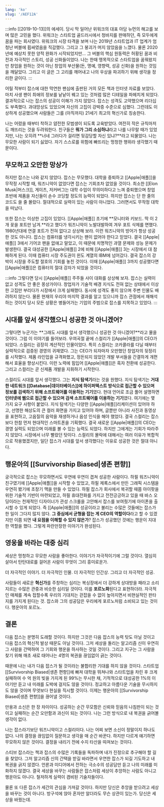 ```yaml
---
lang: 'ko'
slug: '/AEF12A'
---
```


:::info
[[2019-10-13]]의 에세이.
당시 막 일어난 위워크의 대표 아담 뉴먼의 해고를 보며 많은 고민을 했다.
위워크는 스타트업 골드러시에서 청바지를 판매하던, 즉 모두에게 꿈을 파는 회사였다.
위워크의 시장 타격을 보며 나는 2019년 스타트업과 IT 업계가 엄청난 버블에 휩싸였음을 직감했다.
그리고 그 붕괴가 머지 않았음을 느꼈다.
물론 2020년에 예상치 못한 양적 완화가 시작되었지만...
그 버블의 핵심 원동력은 허황된 꿈과 비전과 자극적인 스토리, 성공 신화들이었다.
나는 한때 맹목적으로 스타트업을 꿈꿔왔지만
창업을 원하는 것이 아닌 창업의 부산물(돈, 명예, 영향력, 성공 신화)을 원하는 것임을 깨달았다.
그리고 이 글은 그 고리를 깨어내고 나의 우상을 파괴하기 위해 생각을 정리한 글이다.
:::

어릴 적부터 잡스에 대한 막연한 팬심에 출판된 거의 모든 책과 인터넷 자료를 보았다.
마치 사생 팬이 최애의 정보를 낱낱이 꿰고 있는 것처럼 많은 디테일을 파헤치게 되었다.
결과적으로 나는 잡스의 성공이 이해가 가지 않았다.
잡스는 성격도 고약했으며 리더십도 부족했다.
과대망상도 있었으며 자신의 고집이 강박증 수준으로 심했다.
그런데도 이상하게 성공했으며 사람들은 그를 (아직까지) 21세기 최고의 혁신가로 칭송한다.

나는 어렸을 때부터 착하고 얌전한 모범생이 되도록 교육받았다.
여전히 작은 규칙마저도 깨뜨리는 것을 두려워한다.
친구들은 **뭐가 그리 소심하냐**라고 나를 나무랄 때가 있었지만,
나는 오히려 **너네 그러다가 걸리면 뒷감당할 자신 있냐?**라고 되물었다.
나는 무모한 사람이 되기 싫었다.
자기 스스로를 위험에 빠뜨리는 멍청한 행위라 생각했기 때문이다.

## 무모하고 오만한 망상가

하지만 잡스는 나와 같지 않았다.
잡스는 무모했다.
대학을 중퇴하고 [[Apple|애플]]을 무작정 시작할 때, 워즈니악이 없었다면 잡스는 기회조차 없었을 것이다.
최소한 [[Elon Musk|머스크]], 게이츠, 저커버그는 대학 수업이 무의미하다고 느껴 중퇴했으며
창업 초반에 제품을 자신들이 손수 코딩할 정도의 능력이 되었다.
하지만 잡스는 단 한 줄의 코드도 쓸 줄 몰랐다.
절대적으로 실력이 있는 사람이 아니었다.
그러면서도 무작정 대학을 떠났다.

또한 잡스는 이상한 고집이 있었다.
[[Apple|애플]] 초기에 **모니터와 키보드. 딱 이 2개 꽂을 포트만 남겨.**라고 했다가 워즈니악이 노발대발하여 겨우 포트 삭제를 면했다.
1980년대에 연결 포트가 전혀 없다고 상상해 보라.
이런 워즈니악의 방어가 항상 성공한 것도 아니다.
잡스는 컴퓨터를 냉각시키는 팬이 없어야 한다고 믿었다.
결국 [[Apple|애플]] 3에서 기어코 팬을 없애고 말았고, 이 때문에 치명적인 과열 문제와 성능 문제가 발생한다.
결국 대성공한 [[Apple|애플]] 2에 비해 [[Apple|애플]] 3는 시장에서 대 참패하게 된다.
이때 컴퓨터 시장 주도권이 윈도 계열의 IBM에 넘어갔다.
결국 잡스의 강박이 시장을 주도할 절호의 기회를 놓친 것이다.
이때 [[Apple|애플]] 3까지 성공했다면 [[Apple|애플]]은 컴퓨터의 절대 강자가 되었을 것이다.

:::info
그렇다면 당시 [[Apple|애플]] 주주들 사이 대화를 상상해 보자.
잡스는 실력이 없고 성격도 안 좋은 몽상가이다.
창업자가 기술적 배경 지식도 전혀 없는 상태에서 이상한 고집만 부리다가 시장에서 크게 실패했다.
동시에 성격도 좋지 않으며 주변 인물도 배려하지 않는다.
물론 현재의 우리야 마지막 결과를 알고 있으니까 잡스 관점에서 재해석하는 것이지
당시 모든 상황은 병들어가는 기업의 주범으로 잡스를 지목하고 있었다.
:::

## 시대를 앞서 생각했으니 성공한 것 아니겠어?

그렇다면 누군가는 **그래도 시대를 앞서 생각했으니 성공한 것 아니겠어?**라고 물을 것이다.
그럼 이 이야기를 들어보라.
우여곡절 끝에 스컬리가 [[Apple|애플]]의 CEO가 되었다.
스컬리는 굉장히 계산적인 인물이었다.
특히 스컬리는 코카콜라를 다닐 때부터 실력적으로 검증된 경영의 귀재였다.
그는 CEO가 되자마자 오만했던 창업자의 뒷정리를 시작했다.
제품 라인업을 규격화했고, 정돈되지 않았던 개발 부서들을 간결하게 개편해서 효율을 향상시킨다.
이런 노력에 힘입어 [[Apple|애플]]은 흑자 전환에 성공한다.
그리고 스컬리는 곧 신제품 개발을 지휘하기 시작한다.

스컬리도 시대를 앞서 생각했다.
그는 **지식 탐색기**라는 것을 원했다.
지식 탐색기는 **거대한 네트워크 [[Database|데이터베이스]]에 하이퍼텍스트 방식으로 접근할 수 있으며 정보를 검색하기 위해 소프트웨어를 이용하는 기기**였다.
현대 언어로 조금 풀어 설명하면 **인터넷에 웹으로 접근할 수 있으며 검색 소프트웨어를 이용하는 기기**였다.
여기에는 몇 가지 요구 사항이 붙었다.
지식 탐색기는 다양한 [[Apple|애플]]리케이션이 있어야 하고,
선명한 해상도의 큰 컬러 화면을 가지고 있어야 하며,
글뿐만 아니라 사진과 동영상을 표현하고,
고음질의 음악을 재생하거나 음성 인식을 해야 했었다.
결국 스컬리는 잡스보다 한참 먼저 현대적인 스마트폰을 기획했다.
결국 새로운 [[Apple|애플]]의 CEO는 경영 실력도 되었으며 미래를 볼 수 있는 능력도 되었다.
하지만 그에게는 기회가 따라주지 않았다.
시장에서 너무 빨랐던 탓이다.
스컬리의 몰락에 대해서는 여러 이유가 복합적으로 작용했겠지만,
일단 잡스가 시대를 앞서 생각했다는 이유로 성공한 것은 절대 아니다.

## 행운아의 [[Survivorship Biased|생존 편향]]

궁극적으로 잡스는 무모하면서도 우연에 우연이 겹쳐 성공한 사람이다.
하필 워즈니악이 친구였기에 [[Apple|애플]]을 시작할 수 있었고,
하필 제록스에서 만든 그래픽 시스템을 우연히 봤기에 초창기 맥을 만들 수 있었다.
하필 잡스가 회사에서 복귀할 때쯤 아이팟을 위한 기술적 기반이 마련되었고,
하필 휴대전화를 가지고 전전긍긍하고 있을 때
바스 오딩이라는 천재적인 디자이너가 관성 스크롤을 고안해서 잡스를 보여줬기에
아이폰을 출시할 수 있게 되었다.
즉 [[Apple|애플]]의 성공이라고 불리는 수많은 것들에는 잡스가 한 일이 그다지 많지 않다.
**그 중심에서 균형을 잡는 게 CEO의 역할이다**라고 할 수 있겠지만
이쯤 되면 **내 요점을 이해할 수 있지 않은가**?
잡스가 성공했던 것에는 행운이 지대한 역할을 했다.
그렇게 파란만장한 이야기가 완성된다.

## 영웅을 바라는 대중 심리

세상은 멍청하고 무모한 사람을 좋아한다.
이야기가 자극적이기에 그럴 것이다.
열심히 살아서 탄탄대로를 걸어온 사람이 무엇이 그리 흥미로운가.

더 자극적인 이야기.
더 자극적인 인물.
더 자극적인 인간상.
그리고 더 자극적인 성공.

사람들이 새로운 **혁신가**를 주창하는 심리는 복싱장에서 더 강하게 상대방을 패라고 소리 지르는 수많은 관중과 비슷한 심리일 것이다.
이를 **포르노화**된다고 표현하더라.
자극적인 매체를 계속 접할수록 우리의 기대치는 걷잡을 수 없이 높아지면서
비현실적인 판타지를 가지게 된다는 것.
잡스와 그의 성공담은 우리에게 포르노처럼 소비되고 있는 것이다.
행운아의 포르노.

## 결론

다음 잡스는 분명히 도래할 것이다.
하지만 그것은 다음 잡스의 능력 탓도 아닐 것이고 다음 잡스의 혁신적 발상 때문도 아닐 것이다.
그저 세상을 돌리는 알고리즘 신이 우연히 그 사람을 간택하여 그 기회와 행운을 하사하는 것일 것이다.
그리고 지구는 그 사람을 찾기 위해 매초 새로 태어나는 4명의 복권을 끊임없이 긁는 것이다.

때문에 나는 내가 다음 잡스가 될 것이라는 불합리한 기대를 하지 않을 것이다.
스타트업 [[Survivorship Biased|생존 편향]]에 빠져 대학을 뛰쳐나와
스타트업을 차린 후 크게 실패하여 수 억 원의 빚을 가지게 된 99%는 무시한 채,
기적적으로 대성공한 1%의 이야기만 듣고 내 미래를 도박에 걸지도 않을 것이다.
정교하고 아름다운 기술을 무시하지도 않을 것이며 무엇보다 현실을 직시할 것이다.
이제는 행운아의 [[Survivorship Biased|생존 편향]]을 끊어낼 것이다.

만용과 소신은 한 장 차이이다.
성공하는 순간 무모함은 신뢰와 믿음의 나침판이 되는 것이고
실패하는 순간 오만함과 과신이 되는 것이다.
나는 그런 방식으로 내 복권을 긁어볼 생각이 없다.

나는 잡스라기보단 워즈니악이고 스컬리이다.
나는 어찌 보면 소신이 정말이지 하나도 없다.
나의 결정을 끊임없이 질문하고 생각을 매 순간 바꾼다.
하지만 다르게 얘기하면 무모하지 않은 것이다.
결정을 내리기 전에 수지 타산을 따져보는 것이다.

스티브 잡스라는 책과 잡스의 수많은 기록들을 독파하며 내가 진정으로 추구해야 할 길을 찾았다.
그저 알고리즘 신의 간택을 받길 바라면서 우연한 잡스가 되길 기도하고 내 복권을 긁지 않겠다.
언론과 미디어에서 전하는 극소수의 성공담만 듣고 나의 미래를 미화하지 않겠다.
결국 세상을 바꾸는 사람들은 잡스처럼 세상이 추앙하는 사람도 아니고 행운아도 아니다.
철저하게 실력이 겸비된 기술자들이다.

물론 또 다른 잡스가 세간의 관심을 가져갈 것이다.
하지만 당신은 추앙을 받으려고 세상을 바꾸는 것이 아니다.
방구석에 앉아 혼자만 알더라도 무슨 상관이 있는가.
당신은 세상을 바꿨는데.
